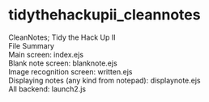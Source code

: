 # tidythehackupii_cleannotes
CleanNotes; Tidy the Hack Up II <br>
File Summary <br>
  Main screen: index.ejs <br>
  Blank note screen: blanknote.ejs <br>
  Image recognition screen: written.ejs <br>
  Displaying notes (any kind from notepad): displaynote.ejs <br>
  All backend: launch2.js
